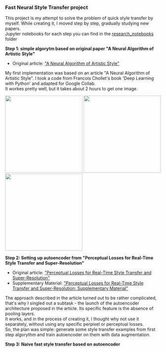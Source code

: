 
### Fast Neural Style Transfer project
This project is my attempt to solve the problem of quick style transfer by myself. While creating it, I moved step by step, gradually studying new papers. <br>
Jupyter notebooks for each step you can find in the [research_notebooks](https://github.com/Gooogr/Keras_Fast_Style_Transfer/tree/master/research_notebooks) folder

**Step 1: simple algorytm based on original paper "A Neural Algorithm of Artistic Style"**<br>
* Original article: ["A Neural Algorithm of Artistic Style"](https://arxiv.org/abs/1508.06576)

My first implementation was based on an article "A Neural Algorithm of Artistic Style".
I took a code from  Francois Chollet's book 'Deep Learning with Python' and adapted for Google Collab.<br>
It workes pretty well, but it takes about 2 hours to get one image.

<img src = "https://github.com/Gooogr/Keras_Fast_Style_Transfer/blob/master/img_standart_lbfgs/dogs.jpg" width = "250" /> <img src = "https://github.com/Gooogr/Keras_Fast_Style_Transfer/blob/master/img_standart_lbfgs/night.jpg" width = "250" /> 
<img src = "https://github.com/Gooogr/Keras_Fast_Style_Transfer/blob/master/img_standart_lbfgs/epochs_resultsresult_at_iteration_999.png" width = "250" />


**Step 2: Setting up autoencoder from "Perceptual Losses for Real-Time Style Transfer and Super-Resolution"**<br>
* Original article: ["Perceptual Losses for Real-Time Style Transfer and Super-Resolution"](https://arxiv.org/abs/1603.08155)<br>
* Supplementary Material: ["Perceptual Losses for Real-Time Style Transfer
and Super-Resolution: Supplementary Material"](https://cs.stanford.edu/people/jcjohns/papers/fast-style/fast-style-supp.pdf)

The approach described in the article turned out to be rather complicated, that's why I singled out a subtask - the launch of the autoencoder architecture proposed in the article. Its specific feature is the absence of pooling layers.<br>
It works, and in the process of creating it, I thought why not use it separately, without using any specific perpixel or perceptual losses.<br>
So, the plan was simple: generate some style transfer examples from first step algorythm and train autoencoder on them with data augmentation.

**Step 3: Naive fast style transfer based on autoencoder**
